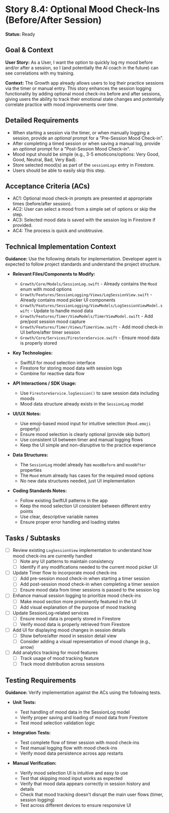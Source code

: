 # Story 8.4: Optional Mood Check-Ins (Before/After Session)

**Status:** Ready

## Goal & Context

**User Story:** As a User, I want the option to quickly log my mood before and/or after a session, so I (and potentially the AI coach in the future) can see correlations with my training.

**Context:** The Growth app already allows users to log their practice sessions via the timer or manual entry. This story enhances the session logging functionality by adding optional mood check-ins before and after sessions, giving users the ability to track their emotional state changes and potentially correlate practice with mood improvements over time.

## Detailed Requirements

- When starting a session via the timer, or when manually logging a session, provide an *optional* prompt for a "Pre-Session Mood Check-in".
- After completing a timed session or when saving a manual log, provide an *optional* prompt for a "Post-Session Mood Check-in".
- Mood input should be simple (e.g., 3-5 emoticons/options: Very Good, Good, Neutral, Bad, Very Bad).
- Store selected mood(s) as part of the `sessionLogs` entry in Firestore.
- Users should be able to easily skip this step.

## Acceptance Criteria (ACs)

- AC1: Optional mood check-in prompts are presented at appropriate times (before/after session).
- AC2: User can select a mood from a simple set of options or skip the step.
- AC3: Selected mood data is saved with the session log in Firestore if provided.
- AC4: The process is quick and unobtrusive.

## Technical Implementation Context

**Guidance:** Use the following details for implementation. Developer agent is expected to follow project standards and understand the project structure.

- **Relevant Files/Components to Modify:**
  - `Growth/Core/Models/SessionLog.swift` - Already contains the `Mood` enum with mood options
  - `Growth/Features/SessionLogging/Views/LogSessionView.swift` - Already contains mood picker UI components
  - `Growth/Features/SessionLogging/ViewModels/LogSessionViewModel.swift` - Update to handle mood data
  - `Growth/Features/Timer/ViewModels/TimerViewModel.swift` - Add pre/post session mood capture
  - `Growth/Features/Timer/Views/TimerView.swift` - Add mood check-in UI before/after timer session
  - `Growth/Core/Services/FirestoreService.swift` - Ensure mood data is properly stored

- **Key Technologies:**
  - SwiftUI for mood selection interface
  - Firestore for storing mood data with session logs
  - Combine for reactive data flow

- **API Interactions / SDK Usage:**
  - Use `FirestoreService.logSession()` to save session data including moods
  - Mood data structure already exists in the `SessionLog` model

- **UI/UX Notes:**
  - Use emoji-based mood input for intuitive selection (`Mood.emoji` property)
  - Ensure mood selection is clearly optional (provide skip button)
  - Use consistent UI between timer and manual logging flows
  - Keep the UI simple and non-disruptive to the practice experience

- **Data Structures:**
  - The `SessionLog` model already has `moodBefore` and `moodAfter` properties
  - The `Mood` enum already has cases for the required mood options
  - No new data structures needed, just UI implementation

- **Coding Standards Notes:**
  - Follow existing SwiftUI patterns in the app
  - Keep the mood selection UI consistent between different entry points
  - Use clear, descriptive variable names
  - Ensure proper error handling and loading states

## Tasks / Subtasks

- [ ] Review existing `LogSessionView` implementation to understand how mood check-ins are currently handled
  - [ ] Note any UI patterns to maintain consistency
  - [ ] Identify if any modifications needed to the current mood picker UI

- [ ] Update Timer flow to incorporate mood check-ins
  - [ ] Add pre-session mood check-in when starting a timer session
  - [ ] Add post-session mood check-in when completing a timer session
  - [ ] Ensure mood data from timer sessions is passed to the session log

- [ ] Enhance manual session logging to prioritize mood check-ins
  - [ ] Make mood section more prominently featured in the UI
  - [ ] Add visual explanation of the purpose of mood tracking

- [ ] Update SessionLog-related services
  - [ ] Ensure mood data is properly stored in Firestore
  - [ ] Verify mood data is properly retrieved from Firestore

- [ ] Add UI for displaying mood changes in session details
  - [ ] Show before/after mood in session detail view
  - [ ] Consider adding a visual representation of mood change (e.g., arrow)

- [ ] Add analytics tracking for mood features
  - [ ] Track usage of mood tracking feature
  - [ ] Track mood distribution across sessions

## Testing Requirements

**Guidance:** Verify implementation against the ACs using the following tests.

- **Unit Tests:**
  - Test handling of mood data in the SessionLog model
  - Verify proper saving and loading of mood data from Firestore
  - Test mood selection validation logic

- **Integration Tests:**
  - Test complete flow of timer session with mood check-ins
  - Test manual logging flow with mood check-ins
  - Verify mood data persistence across app restarts

- **Manual Verification:**
  - Verify mood selection UI is intuitive and easy to use
  - Test that skipping mood input works as expected
  - Verify that mood data appears correctly in session history and details
  - Check that mood tracking doesn't disrupt the main user flows (timer, session logging)
  - Test across different devices to ensure responsive UI 